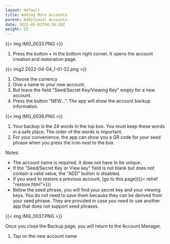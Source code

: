```yaml
---
layout: default
title: Adding More Accounts
parent: Additional Accounts
date: 2022-05-03T04:38:26Z
weight: 25
---
```


{{< img IMG_0033.PNG >}}

1. Press the button + in the bottom right corner. It opens the account
creation and restoration page. 

{{< img2 2022-04-04_1-01-22.png >}}

1. Choose the currency
2. Give a name to your new account.
3. But leave the field "Seed/Secret Key/Viewing Key" 
empty for a new account.
4. Press the button "NEW...". The app will show the account 
backup information. 


{{< img IMG_0036.PNG >}}

1. Your backup is the 24 words in the top box. You must keep these words in a safe place. The
order of the words is important. 
2. For your convenience, the app can show you a QR code for your seed phrase when you press the icon
next to the box.

Notes: 

- The account name is required. It does not have to be unique.
- If the "Seed/Secret Key or View key" field is not blank but
does not contain a valid value, the "ADD" button is disabled.
- If you want to restore a previous account, [go to this page]({{< relref "restore.html">}})
- Below the seed phrase, you will find your secret key and your viewing keys.
You do not need to save them because they can be derived from your seed phrase. They are provided
in case you need to use another app that does not support seed phrases.

{{< img IMG_0037.PNG >}}

Once you close the Backup page, you will return to the Account Manager. 

1. Tap on the new account name
